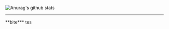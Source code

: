 ![Anurag's github stats](https://github-readme-stats.vercel.app/api?username=Mabule&show_icons=true&theme=monokai)
<hr>
**bite***
tes
